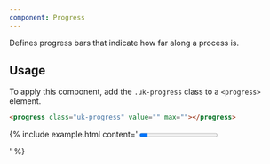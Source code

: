 ```yaml
---
component: Progress
---
```

<p class="uk-text-lead">Defines progress bars that indicate how far along a process is.</p>

## Usage

To apply this component, add the `.uk-progress` class to a `<progress>` element.

```html
<progress class="uk-progress" value="" max=""></progress>
```

{% include example.html content='
<progress id="js-progressbar" class="uk-progress" value="10" max="100"></progress>

<script>
    
    UIkit.util.ready(function () {
        
        var bar = document.getElementById(16&quot;js-progressbar16&quot;);

        var animate = setInterval(function () {

            bar.value += 10;

            if (bar.value >= bar.max) {
                clearInterval(animate);
            }

        }, 1000);

    });

</script>

' %}

